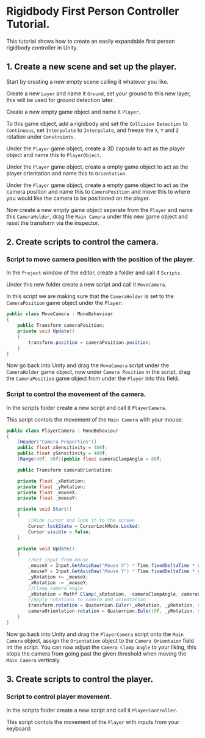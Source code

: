 # Rigidbody First Person Controller Tutorial.

This tutorial shows how to create an easily expandable first person rigidbody controller in Unity.

## 1. Create a new scene and set up the player.

Start by creating a new empty scene calling it whatever you like.

Create a new `Layer` and name it `Ground`, set your ground to this new layer, this will be used for ground detection later.

Create a new empty game object and name it `Player`.

To this game object, add a rigidbody and set the `Collision Detection` to `Continuous`, set `Interpolate` to `Interpolate`,  and freeze the `X`, `Y` and `Z` rotation under `Constraints`.

Under the `Player` game object, create a 3D capsule to act as the player object and name this to `PlayerObject`.

Under the `Player` game object, create a empty game object to act as the player orientation and name this to `Orientation`.

Under the `Player` game object, create a empty game object to act as the camera position and name this to `CameraPosition` and move this to where you would like the camera to be positioned on the player.

Now create a new empty game object seperate from the `Player` and name this `CameraHolder`, drag the `Main Camera` under this new game object and reset the transform via the inspector.

## 2. Create scripts to control the camera.

### Script to move camera position with the position of the player.

In the `Project` window of the editor, create a folder and call it `Scripts`.

Under this new folder create a new script and call it `MoveCamera`.

In this script we are making sure that the `CameraHolder` is set to the `CameraPosition` game object under the `Player`:
```.cs
public class MoveCamera : MonoBehaviour
{
    public Transform cameraPosition;
    private void Update()
    {
        transform.position = cameraPosition.position;
    }
}
```

Now go back into Unity and drag the `MoveCamera` script under the `CameraHolder` game object, now under `Camera Position` in the script, drag the `CameraPosition` game object from under the `Player` into this field.

### Script to control the movement of the camera.

In the scripts folder create a new script and call it `PlayerCamera`.

This script contols the movement of the `Main Camera` with your mouse:
```.cs
public class PlayerCamera : MonoBehaviour
{
    [Header("Camera Properties")]
    public float xSensitivity = 400f;
    public float ySensitivity = 400f;
    [Range(40f, 90f)]public float cameraClampAngle = 80f;

    public Transform cameraOrientation;

    private float _xRotation;
    private float _yRotation;
    private float _mouseX;
    private float _mouseY;

    private void Start()
    {
        //Hide cursor and lock it to the screen
        Cursor.lockState = CursorLockMode.Locked;
        Cursor.visible = false;
    }

    private void Update()
    {
        //Get input from mouse
        _mouseX = Input.GetAxisRaw("Mouse X") * Time.fixedDeltaTime * xSensitivity;
        _mouseY = Input.GetAxisRaw("Mouse Y") * Time.fixedDeltaTime * ySensitivity;
        _yRotation += _mouseX;
        _xRotation -= _mouseY;
        //Clamp camera angle
        _xRotation = Mathf.Clamp(_xRotation, -cameraClampAngle, cameraClampAngle);
        //Apply rotations to camera and orientation
        transform.rotation = Quaternion.Euler(_xRotation, _yRotation, 0f);
        cameraOrientation.rotation = Quaternion.Euler(0f, _yRotation, 0f);
    }
}
```

Now go back into Unity and drag the `PlayerCamera` script onto the `Main Camera` object, assign the `Orientation` object to the `Camera Orientaion` field int the script. You can now adjust the `Camera Clamp Angle` to your liking, this stops the camera from going past the given threshold when moving the `Main Camera` verticaly.

## 3. Create scripts to control the player.

### Script to control player movement.

In the scripts folder create a new script and call it `PlayerController`.

This script contols the movement of the `Player` with inputs from your keyboard:




